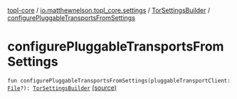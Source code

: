 [topl-core](../../index.md) / [io.matthewnelson.topl_core.settings](../index.md) / [TorSettingsBuilder](index.md) / [configurePluggableTransportsFromSettings](./configure-pluggable-transports-from-settings.md)

# configurePluggableTransportsFromSettings

`fun configurePluggableTransportsFromSettings(pluggableTransportClient: `[`File`](https://docs.oracle.com/javase/6/docs/api/java/io/File.html)`?): `[`TorSettingsBuilder`](index.md) [(source)](https://github.com/05nelsonm/TorOnionProxyLibrary-Android/blob/master/topl-core/src/main/java/io/matthewnelson/topl_core/settings/TorSettingsBuilder.kt#L249)